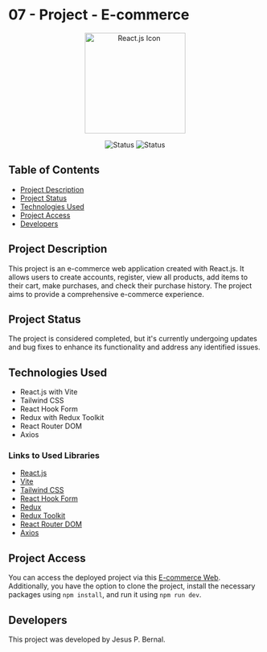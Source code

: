 # 07 - Project - E-commerce

<p align="center">
  <a href="https://reactjs.org/">
    <img src="https://upload.wikimedia.org/wikipedia/commons/a/a7/React-icon.svg" width="200" alt="React.js Icon">
  </a>
</p>

<p align="center">
  <img src="https://img.shields.io/badge/Status-Completed-brightgreen" alt="Status">
  <img src="https://img.shields.io/badge/Status-Updating%20%26%20Fixing%20Errors-yellow" alt="Status">
</p>

## Table of Contents

- [Project Description](#project-description)
- [Project Status](#project-status)
- [Technologies Used](#technologies-used)
- [Project Access](#project-access)
- [Developers](#developers)

## Project Description

This project is an e-commerce web application created with React.js. It allows users to create accounts, register, view all products, add items to their cart, make purchases, and check their purchase history. The project aims to provide a comprehensive e-commerce experience.

## Project Status

The project is considered completed, but it's currently undergoing updates and bug fixes to enhance its functionality and address any identified issues.

## Technologies Used

- React.js with Vite
- Tailwind CSS
- React Hook Form
- Redux with Redux Toolkit
- React Router DOM
- Axios

### Links to Used Libraries

- [React.js](https://reactjs.org/)
- [Vite](https://vitejs.dev/)
- [Tailwind CSS](https://tailwindcss.com/)
- [React Hook Form](https://react-hook-form.com/)
- [Redux](https://redux.js.org/)
- [Redux Toolkit](https://redux-toolkit.js.org/)
- [React Router DOM](https://reactrouter.com/)
- [Axios](https://axios-http.com/)

## Project Access

You can access the deployed project via this [E-commerce Web](https://strong-gumdrop-1fb70b.netlify.app). Additionally, you have the option to clone the project, install the necessary packages using `npm install`, and run it using `npm run dev`.

## Developers

This project was developed by Jesus P. Bernal.
